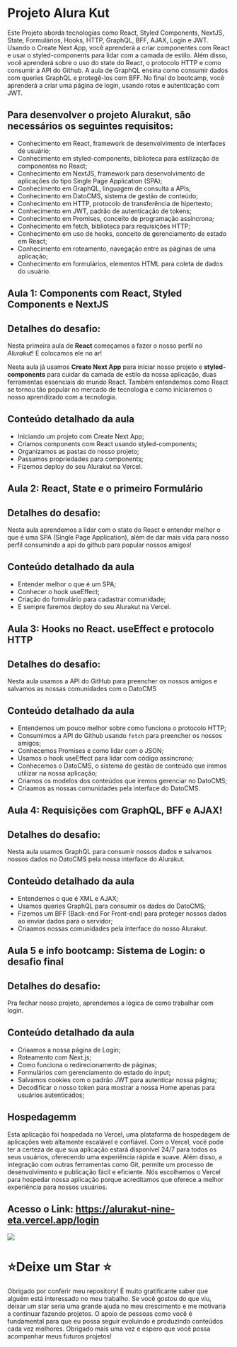# Projeto Alura Kut

Este Projeto aborda tecnologias como React, Styled Components, NextJS, State, Formulários, Hooks, HTTP, GraphQL, BFF, AJAX, Login e JWT. Usando o Create Next App, você aprenderá a criar componentes com React e usar o styled-components para lidar com a camada de estilo. Além disso, você aprenderá sobre o uso do state do React, o protocolo HTTP e como consumir a API do Github. A aula de GraphQL ensina como consumir dados com queries GraphQL e protegê-los com BFF. No final do bootcamp, você aprenderá a criar uma página de login, usando rotas e autenticação com JWT.

## Para desenvolver o projeto Alurakut, são necessários os seguintes requisitos:

- Conhecimento em React, framework de desenvolvimento de interfaces de usuário;
- Conhecimento em styled-components, biblioteca para estilização de componentes no React;
- Conhecimento em NextJS, framework para desenvolvimento de aplicações do tipo Single Page Application (SPA);
- Conhecimento em GraphQL, linguagem de consulta a APIs;
- Conhecimento em DatoCMS, sistema de gestão de conteúdo;
- Conhecimento em HTTP, protocolo de transferência de hipertexto;
- Conhecimento em JWT, padrão de autenticação de tokens;
- Conhecimento em Promises, conceito de programação assíncrona;
- Conhecimento em fetch, biblioteca para requisições HTTP;
- Conhecimento em uso de hooks, conceito de gerenciamento de estado em React;
- Conhecimento em roteamento, navegação entre as páginas de uma aplicação;
- Conhecimento em formulários, elementos HTML para coleta de dados do usuário.

## Aula 1: Components com React, Styled Components e NextJS

## Detalhes do desafio:

Nesta primeira aula de **React** começamos a fazer o nosso perfil no *Alurakut*! E colocamos ele no ar!

Nesta aula já usamos **Create Next App** para iniciar nosso projeto e **styled-components** para cuidar da camada de estilo da nossa aplicação, duas ferramentas essenciais do mundo React. Também entendemos como React se tornou tão popular no mercado de tecnologia e como iniciaremos o nosso aprendizado com a tecnologia.

## Conteúdo detalhado da aula

- Iniciando um projeto com Create Next App;
- Criamos components com React usando styled-components;
- Organizamos as pastas do nosso projeto;
- Passamos propriedades para components;
- Fizemos deploy do seu Alurakut na Vercel.

## Aula 2: React, State e o primeiro Formulário

## Detalhes do desafio:

Nesta aula aprendemos a lidar com o state do React e entender melhor o que é uma SPA (Single Page Application), além de dar mais vida para nosso perfil consumindo a api do github para popular nossos amigos!

## Conteúdo detalhado da aula

- Entender melhor o que é um SPA;
- Conhecer o hook useEffect;
- Criação do formulário para cadastrar comunidade;
- E sempre faremos deploy do seu Alurakut na Vercel.

## Aula 3: Hooks no React. useEffect e protocolo HTTP

## Detalhes do desafio:

Nesta aula usamos a API do GitHub para preencher os nossos amigos e salvamos as nossas comunidades com o DatoCMS

## Conteúdo detalhado da aula

- Entendemos um pouco melhor sobre como funciona o protocolo HTTP;
- Consumimos a API do Github usando `fetch` para preencher os nossos amigos;
- Conhecemos Promises e como lidar com o JSON;
- Usamos o hook useEffect para lidar com código assíncrono;
- Conhecemos o DatoCMS, o sistema de gestão de conteúdo que iremos utilizar na nossa aplicação;
- Criamos os modelos dos conteúdos que iremos gerenciar no DatoCMS;
- Criaamos as nossas comunidades pela interface do DatoCMS.

## Aula 4: Requisições com GraphQL, BFF e AJAX!

## Detalhes do desafio:

Nesta aula usamos GraphQL para consumir nossos dados e salvamos nossos dados no DatoCMS pela nossa interface do Alurakut.

## Conteúdo detalhado da aula

- Entendemos o que é XML e AJAX;
- Usamos queries GraphQL para consumir os dados do DatoCMS;
- Fizemos um BFF (Back-end For Front-end) para proteger nossos dados ao enviar dados para o servidor;
- Criaamos nossas comunidades pela interface do nosso Alurakut.

## Aula 5 e info bootcamp: Sistema de Login: o desafio final

## Detalhes do desafio:

Pra fechar nosso projeto, aprendemos a lógica de como trabalhar com login. 

## Conteúdo detalhado da aula

- Criaamos a nossa página de Login;
- Roteamento com Next.js;
- Como funciona o redirecionamento de páginas;
- Formulários com gerenciamento do estado do input;
- Salvamos cookies com o padrão JWT para autenticar nossa página;
- Decodificar o nosso token para mostrar a nossa Home apenas para usuários autenticados;

## Hospedagemm

Esta aplicação foi hospedada no Vercel, uma plataforma de hospedagem de aplicações web altamente escalável e confiável. Com o Vercel, você pode ter a certeza de que sua aplicação estará disponível 24/7 para todos os seus usuários, oferecendo uma experiência rápida e suave. Além disso, a integração com outras ferramentas como Git, permite um processo de desenvolvimento e publicação fácil e eficiente. Nós escolhemos o Vercel para hospedar nossa aplicação porque acreditamos que oferece a melhor experiência para nossos usuários.

## Acesso o Link: https://alurakut-nine-eta.vercel.app/login
![](https://github.com/edvaldoljr/Projeto-FrontEnd-Alura-alurakut/blob/main/img/img-projeto.gif?raw=true)

# ⭐️**Deixe um Star** ⭐️

Obrigado por conferir meu repository! É muito gratificante saber que alguém está interessado no meu trabalho. Se você gostou do que viu, deixar um star seria uma grande ajuda no meu crescimento e me motivaria a continuar fazendo projetos. O apoio de pessoas como você é fundamental para que eu possa seguir evoluindo e produzindo conteúdos cada vez melhores. Obrigado mais uma vez e espero que você possa acompanhar meus futuros projetos!
